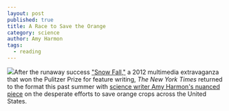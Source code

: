 ```yaml
---
layout: post
published: true
title: A Race to Save the Orange
category: science
author: Amy Harmon
tags: 
  - reading
---
```


![](http://graphics8.nytimes.com/images/2013/07/28/us/orange-compare/orange-compare-custom2.jpg)After the runaway success ["Snow Fall,"](http://www.nytimes.com/projects/2012/snow-fall/#/?part=tunnel-creek) a 2012 multimedia extravaganza that won the Pulitzer Prize for feature writing, _The New York Times_ returned to the format this past summer with [science writer Amy Harmon's nuanced piece](http://www.nytimes.com/2013/07/28/science/a-race-to-save-the-orange-by-altering-its-dna.html?pagewanted=all) on the desperate efforts to save orange crops across the United States. 